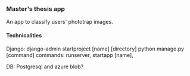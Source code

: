 ### Master's thesis app
An app to classify users' phototrap images.


#### Technicalities
Django:
django-admin startproject [name] [directory]
python manage.py [command]
commands: runserver, startapp [name], 

DB:
Postgresql and azure blob?
